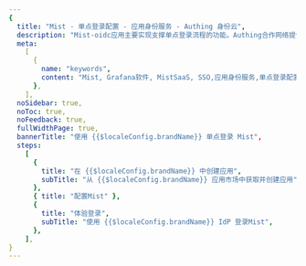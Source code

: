 ```yaml
---
{
  title: "Mist - 单点登录配置 - 应用身份服务 - Authing 身份云",
  description: "Mist-oidc应用主要实现支撑单点登录流程的功能。Authing合作网络提供Mist，单点登录，SSO，实现应用的快捷登录、免密登录，提升员工办公体验、增强用户体验，增强企业数字化服务水平。",
  meta:
    [
      {
        name: "keywords",
        content: "Mist, Grafana软件, MistSaaS, SSO,应用身份服务,单点登录配置,Authing身份云",
      },
    ],
  noSidebar: true,
  noToc: true,
  noFeedback: true,
  fullWidthPage: true,
  bannerTitle: "使用 {{$localeConfig.brandName}} 单点登录 Mist",
  steps:
    [
      {
        title: "在 {{$localeConfig.brandName}} 中创建应用",
        subTitle: "从 {{$localeConfig.brandName}} 应用市场中获取并创建应用",
      },
      { title: "配置Mist" },
      {
        title: "体验登录",
        subTitle: "使用 {{$localeConfig.brandName}} IdP 登录Mist",
      },
    ],
}
---
```


<IntegrationDetail/>
